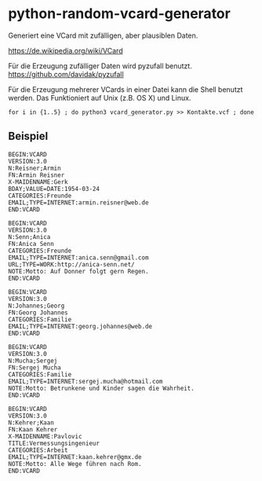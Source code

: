 python-random-vcard-generator
=============================

Generiert eine VCard mit zufälligen, aber plausiblen Daten.

https://de.wikipedia.org/wiki/VCard

Für die Erzeugung zufälliger Daten wird pyzufall benutzt.
https://github.com/davidak/pyzufall

Für die Erzeugung mehrerer VCards in einer Datei kann die Shell benutzt werden.
Das Funktioniert auf Unix (z.B. OS X) und Linux.

	for i in {1..5} ; do python3 vcard_generator.py >> Kontakte.vcf ; done

Beispiel
--------

	BEGIN:VCARD
	VERSION:3.0
	N:Reisner;Armin
	FN:Armin Reisner
	X-MAIDENNAME:Gerk
	BDAY;VALUE=DATE:1954-03-24
	CATEGORIES:Freunde
	EMAIL;TYPE=INTERNET:armin.reisner@web.de
	END:VCARD
	 
	BEGIN:VCARD
	VERSION:3.0
	N:Senn;Anica
	FN:Anica Senn
	CATEGORIES:Freunde
	EMAIL;TYPE=INTERNET:anica.senn@gmail.com
	URL;TYPE=WORK:http://anica-senn.net/
	NOTE:Motto: Auf Donner folgt gern Regen.
	END:VCARD
	 
	BEGIN:VCARD
	VERSION:3.0
	N:Johannes;Georg
	FN:Georg Johannes
	CATEGORIES:Familie
	EMAIL;TYPE=INTERNET:georg.johannes@web.de
	END:VCARD
	 
	BEGIN:VCARD
	VERSION:3.0
	N:Mucha;Sergej
	FN:Sergej Mucha
	CATEGORIES:Familie
	EMAIL;TYPE=INTERNET:sergej.mucha@hotmail.com
	NOTE:Motto: Betrunkene und Kinder sagen die Wahrheit.
	END:VCARD
	 
	BEGIN:VCARD
	VERSION:3.0
	N:Kehrer;Kaan
	FN:Kaan Kehrer
	X-MAIDENNAME:Pavlovic
	TITLE:Vermessungsingenieur
	CATEGORIES:Arbeit
	EMAIL;TYPE=INTERNET:kaan.kehrer@gmx.de
	NOTE:Motto: Alle Wege führen nach Rom.
	END:VCARD
